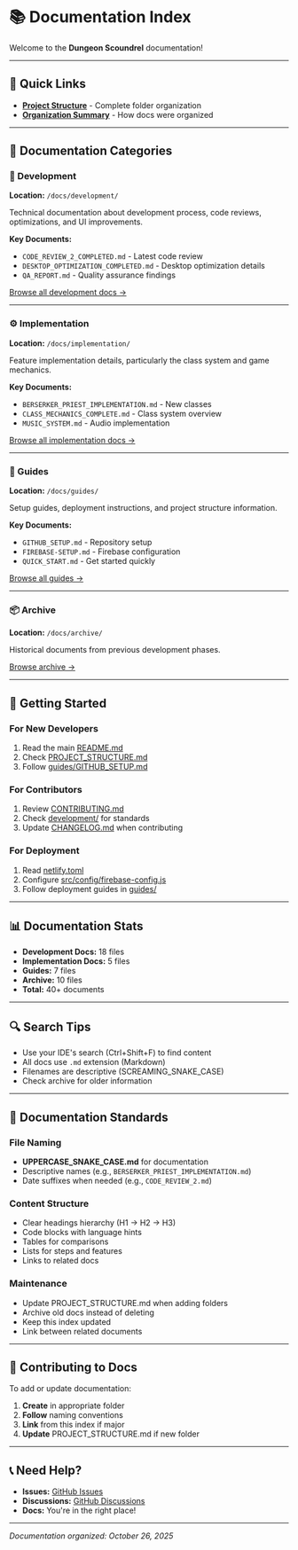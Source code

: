 # 📚 Documentation Index

Welcome to the **Dungeon Scoundrel** documentation!

---

## 📖 Quick Links

- **[Project Structure](PROJECT_STRUCTURE.md)** - Complete folder organization
- **[Organization Summary](PROJECT_ORGANIZATION_COMPLETE.md)** - How docs were organized

---

## 📁 Documentation Categories

### 🔧 Development
**Location:** `/docs/development/`

Technical documentation about development process, code reviews, optimizations, and UI improvements.

**Key Documents:**
- `CODE_REVIEW_2_COMPLETED.md` - Latest code review
- `DESKTOP_OPTIMIZATION_COMPLETED.md` - Desktop optimization details
- `QA_REPORT.md` - Quality assurance findings

[Browse all development docs →](development/)

---

### ⚙️ Implementation
**Location:** `/docs/implementation/`

Feature implementation details, particularly the class system and game mechanics.

**Key Documents:**
- `BERSERKER_PRIEST_IMPLEMENTATION.md` - New classes
- `CLASS_MECHANICS_COMPLETE.md` - Class system overview
- `MUSIC_SYSTEM.md` - Audio implementation

[Browse all implementation docs →](implementation/)

---

### 📘 Guides
**Location:** `/docs/guides/`

Setup guides, deployment instructions, and project structure information.

**Key Documents:**
- `GITHUB_SETUP.md` - Repository setup
- `FIREBASE-SETUP.md` - Firebase configuration
- `QUICK_START.md` - Get started quickly

[Browse all guides →](guides/)

---

### 📦 Archive
**Location:** `/docs/archive/`

Historical documents from previous development phases.

[Browse archive →](archive/)

---

## 🚀 Getting Started

### For New Developers
1. Read the main [README.md](../README.md)
2. Check [PROJECT_STRUCTURE.md](PROJECT_STRUCTURE.md)
3. Follow [guides/GITHUB_SETUP.md](guides/GITHUB_SETUP.md)

### For Contributors
1. Review [CONTRIBUTING.md](../CONTRIBUTING.md)
2. Check [development/](development/) for standards
3. Update [CHANGELOG.md](../CHANGELOG.md) when contributing

### For Deployment
1. Read [netlify.toml](../netlify.toml)
2. Configure [src/config/firebase-config.js](../src/config/firebase-config.js)
3. Follow deployment guides in [guides/](guides/)

---

## 📊 Documentation Stats

- **Development Docs:** 18 files
- **Implementation Docs:** 5 files
- **Guides:** 7 files
- **Archive:** 10 files
- **Total:** 40+ documents

---

## 🔍 Search Tips

- Use your IDE's search (Ctrl+Shift+F) to find content
- All docs use `.md` extension (Markdown)
- Filenames are descriptive (SCREAMING_SNAKE_CASE)
- Check archive for older information

---

## 📝 Documentation Standards

### File Naming
- **UPPERCASE_SNAKE_CASE.md** for documentation
- Descriptive names (e.g., `BERSERKER_PRIEST_IMPLEMENTATION.md`)
- Date suffixes when needed (e.g., `CODE_REVIEW_2.md`)

### Content Structure
- Clear headings hierarchy (H1 → H2 → H3)
- Code blocks with language hints
- Tables for comparisons
- Lists for steps and features
- Links to related docs

### Maintenance
- Update PROJECT_STRUCTURE.md when adding folders
- Archive old docs instead of deleting
- Keep this index updated
- Link between related documents

---

## 🤝 Contributing to Docs

To add or update documentation:

1. **Create** in appropriate folder
2. **Follow** naming conventions
3. **Link** from this index if major
4. **Update** PROJECT_STRUCTURE.md if new folder

---

## 📞 Need Help?

- **Issues:** [GitHub Issues](https://github.com/ehgzao/DungeonScoundrel/issues)
- **Discussions:** [GitHub Discussions](https://github.com/ehgzao/DungeonScoundrel/discussions)
- **Docs:** You're in the right place!

---

*Documentation organized: October 26, 2025*
